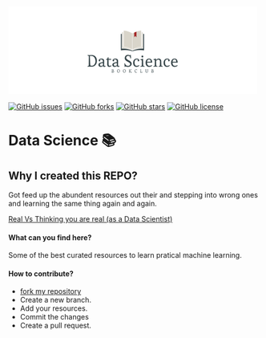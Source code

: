 ![logo](Assets/images/logo2.png)

[![GitHub issues](https://img.shields.io/github/issues/Prudhvi0001/Data-Science-Resources?style=plastic)](https://github.com/Prudhvi0001/Data-Science-Resources/issues)
[![GitHub forks](https://img.shields.io/github/forks/Prudhvi0001/Data-Science-Resources?style=plastic)](https://github.com/Prudhvi0001/Data-Science-Resources/network)
[![GitHub stars](https://img.shields.io/github/stars/Prudhvi0001/Data-Science-Resources?style=plastic)](https://github.com/Prudhvi0001/Data-Science-Resources/stargazers)
[![GitHub license](https://img.shields.io/github/license/Prudhvi0001/Data-Science-Resources?style=plastic)](https://github.com/Prudhvi0001/Data-Science-Resources/blob/master/LICENSE)

# Data Science 📚

## Why I created this REPO?

Got feed up the abundent resources out their and stepping into wrong ones and learning the same thing again and again.

[Real Vs Thinking you are real (as a Data Scientist)](https://towardsdatascience.com/from-sklearn-import-478c711dafa1)

#### What can you find here?

Some of the best curated resources to learn pratical machine learning.

#### How to contribute?

- [fork my repository](https://github.com/Prudhvi0001/Data-Science-Resources/fork)
- Create a new branch.
- Add your resources.
- Commit the changes
- Create a pull request.


